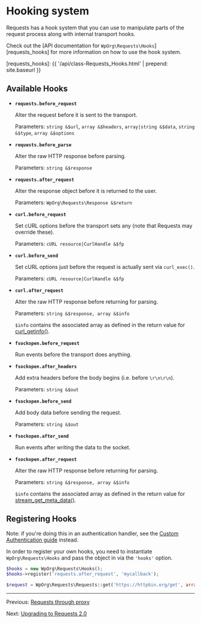 Hooking system
==============

Requests has a hook system that you can use to manipulate parts of the request
process along with internal transport hooks.

Check out the [API documentation for `WpOrg\Requests\Hooks`][requests_hooks] for more
information on how to use the hook system.

[requests_hooks]: {{ '/api/class-Requests_Hooks.html' | prepend: site.baseurl }}

Available Hooks
---------------

* **`requests.before_request`**

    Alter the request before it is sent to the transport.

    Parameters: `string &$url`, `array &$headers`, `array|string &$data`,
    `string &$type`, `array &$options`

* **`requests.before_parse`**

    Alter the raw HTTP response before parsing.

    Parameters: `string &$response`

* **`requests.after_request`**

    Alter the response object before it is returned to the user.

    Parameters: `WpOrg\Requests\Response &$return`

* **`curl.before_request`**

    Set cURL options before the transport sets any (note that Requests may
    override these).

    Parameters: `cURL resource|CurlHandle &$fp`

* **`curl.before_send`**

    Set cURL options just before the request is actually sent via `curl_exec()`.

    Parameters: `cURL resource|CurlHandle &$fp`

* **`curl.after_request`**

    Alter the raw HTTP response before returning for parsing.

    Parameters: `string &$response, array &$info`

    `$info` contains the associated array as defined in the return value for [curl_getinfo()](https://www.php.net/curl-getinfo#refsect1-function.curl-getinfo-returnvalues).

* **`fsockopen.before_request`**

    Run events before the transport does anything.

* **`fsockopen.after_headers`**

    Add extra headers before the body begins (i.e. before `\r\n\r\n`).

    Parameters: `string &$out`

* **`fsockopen.before_send`**

    Add body data before sending the request.

    Parameters: `string &$out`

* **`fsockopen.after_send`**

   Run events after writing the data to the socket.

* **`fsockopen.after_request`**

    Alter the raw HTTP response before returning for parsing.

    Parameters: `string &$response, array &$info`

    `$info` contains the associated array as defined in the return value for [stream_get_meta_data()](https://www.php.net/stream-get-meta-data#refsect1-function.stream-get-meta-data-returnvalues).



Registering Hooks
-----------------
Note: if you're doing this in an authentication handler, see the [Custom
Authentication guide][authentication-custom] instead.

[authentication-custom]: authentication-custom.md

In order to register your own hooks, you need to instantiate `WpOrg\Requests\Hooks`
and pass the object in via the `'hooks'` option.

```php
$hooks = new WpOrg\Requests\Hooks();
$hooks->register('requests.after_request', 'mycallback');

$request = WpOrg\Requests\Requests::get('https://httpbin.org/get', array(), array('hooks' => $hooks));
```

***

Previous: [Requests through proxy](proxy.md)

Next: [Upgrading to Requests 2.0](upgrading.md)
